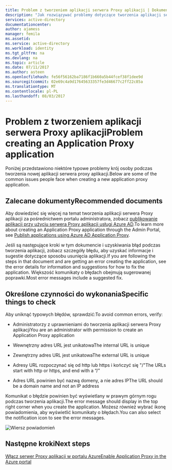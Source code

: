 ```yaml
---
title: Problem z tworzeniem aplikacji serwera Proxy aplikacji | Dokumentacja firmy Microsoft
description: "Jak rozwiązywać problemy dotyczące tworzenia aplikacji serwera Proxy aplikacji w portalu usługi Azure AD administratora"
services: active-directory
documentationcenter: 
author: ajamess
manager: femila
ms.assetid: 
ms.service: active-directory
ms.workload: identity
ms.tgt_pltfrm: na
ms.devlang: na
ms.topic: article
ms.date: 07/11/2017
ms.author: asteen
ms.openlocfilehash: fe56f56162ba7186f1b660a5b44fcef38f1dee9d
ms.sourcegitcommit: 02e69c4a9d17645633357fe3d46677c2ff22c85a
ms.translationtype: MT
ms.contentlocale: pl-PL
ms.lasthandoff: 08/03/2017
---
```

# <a name="problem-creating-an-application-proxy-application"></a><span data-ttu-id="edab3-103">Problem z tworzeniem aplikacji serwera Proxy aplikacji</span><span class="sxs-lookup"><span data-stu-id="edab3-103">Problem creating an Application Proxy application</span></span> 

<span data-ttu-id="edab3-104">Poniżej przedstawiono niektóre typowe problemy krój osoby podczas tworzenia nowej aplikacji serwera proxy aplikacji.</span><span class="sxs-lookup"><span data-stu-id="edab3-104">Below are some of the common issues people face when creating a new application proxy application.</span></span>

## <a name="recommended-documents"></a><span data-ttu-id="edab3-105">Zalecane dokumenty</span><span class="sxs-lookup"><span data-stu-id="edab3-105">Recommended documents</span></span> 

<span data-ttu-id="edab3-106">Aby dowiedzieć się więcej na temat tworzenia aplikacji serwera Proxy aplikacji za pośrednictwem portalu administratora, zobacz [publikowanie aplikacji przy użyciu serwera Proxy aplikacji usługi Azure AD](https://docs.microsoft.com/azure/active-directory/application-proxy-publish-azure-portal).</span><span class="sxs-lookup"><span data-stu-id="edab3-106">To learn more about creating an Application Proxy application through the Admin Portal, see [Publish applications using Azure AD Application Proxy](https://docs.microsoft.com/azure/active-directory/application-proxy-publish-azure-portal).</span></span>

<span data-ttu-id="edab3-107">Jeśli są następujące kroki w tym dokumencie i uzyskiwania błąd podczas tworzenia aplikacji, zobacz szczegóły błędu, aby uzyskać informacje i sugestie dotyczące sposobu usunięcia aplikacji.</span><span class="sxs-lookup"><span data-stu-id="edab3-107">If you are following the steps in that document and are getting an error creating the application, see the error details for information and suggestions for how to fix the application.</span></span> <span data-ttu-id="edab3-108">Większość komunikaty o błędach obejmują sugerowanej poprawki.</span><span class="sxs-lookup"><span data-stu-id="edab3-108">Most error messages include a suggested fix.</span></span> 

## <a name="specific-things-to-check"></a><span data-ttu-id="edab3-109">Określone czynności do wykonania</span><span class="sxs-lookup"><span data-stu-id="edab3-109">Specific things to check</span></span>

<span data-ttu-id="edab3-110">Aby uniknąć typowych błędów, sprawdzić:</span><span class="sxs-lookup"><span data-stu-id="edab3-110">To avoid common errors, verify:</span></span>

-   <span data-ttu-id="edab3-111">Administratorzy z uprawnieniami do tworzenia aplikacji serwera Proxy aplikacji</span><span class="sxs-lookup"><span data-stu-id="edab3-111">You are an administrator with permission to create an Application Proxy application</span></span>

-   <span data-ttu-id="edab3-112">Wewnętrzny adres URL jest unikatowa</span><span class="sxs-lookup"><span data-stu-id="edab3-112">The internal URL is unique</span></span>

-   <span data-ttu-id="edab3-113">Zewnętrzny adres URL jest unikatowa</span><span class="sxs-lookup"><span data-stu-id="edab3-113">The external URL is unique</span></span>

-   <span data-ttu-id="edab3-114">Adresy URL rozpoczynać się od http lub https i kończyć się "/"</span><span class="sxs-lookup"><span data-stu-id="edab3-114">The URLs start with http or https, and end with a “/”</span></span>

-   <span data-ttu-id="edab3-115">Adres URL powinien być nazwą domeny, a nie adres IP</span><span class="sxs-lookup"><span data-stu-id="edab3-115">The URL should be a domain name and not an IP address</span></span>

<span data-ttu-id="edab3-116">Komunikat o błędzie powinien być wyświetlany w prawym górnym rogu podczas tworzenia aplikacji.</span><span class="sxs-lookup"><span data-stu-id="edab3-116">The error message should display in the top right corner when you create the application.</span></span> <span data-ttu-id="edab3-117">Możesz również wybrać ikonę powiadomienia, aby wyświetlić komunikaty o błędach.</span><span class="sxs-lookup"><span data-stu-id="edab3-117">You can also select the notification icon to see the error messages.</span></span>

   ![Wiersz powiadomień](./media/application-proxy-config-problem/error-message.png)

## <a name="next-steps"></a><span data-ttu-id="edab3-119">Następne kroki</span><span class="sxs-lookup"><span data-stu-id="edab3-119">Next steps</span></span>
[<span data-ttu-id="edab3-120">Włącz serwer Proxy aplikacji w portalu Azure</span><span class="sxs-lookup"><span data-stu-id="edab3-120">Enable Application Proxy in the Azure portal</span></span>](active-directory-application-proxy-enable.md)
